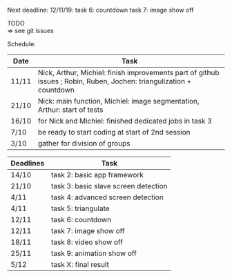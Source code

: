 Next deadline: 12/11/19: task 6: countdown
                         task 7: image show off

TODO  
=> see git issues

Schedule:

| Date| Task|
| ---------- | ---------- |
|11/11| Nick, Arthur, Michiel: finish improvements part of github issues ; Robin, Ruben, Jochen: triangulization + countdown
|21/10 |Nick: main function, Michiel: image segmentation, Arthur: start of tests|
|16/10 |for Nick and Michiel: finished dedicated jobs in task 3|
|7/10|be ready to start coding at start of 2nd session|
|3/10|gather for division of groups|




| Deadlines | Task |
| ---------- | ---------- |
| 14/10| task 2: basic app framework| 
| 21/10| task 3: basic slave screen detection|
| 4/11| task 4: advanced screen detection|
| 4/11| task 5: triangulate|
| 12/11| task 6: countdown|
| 12/11| task 7: image show off|
| 18/11| task 8: video show off|
| 25/11| task 9: animation show off|
| 5/12| task X: final result|

